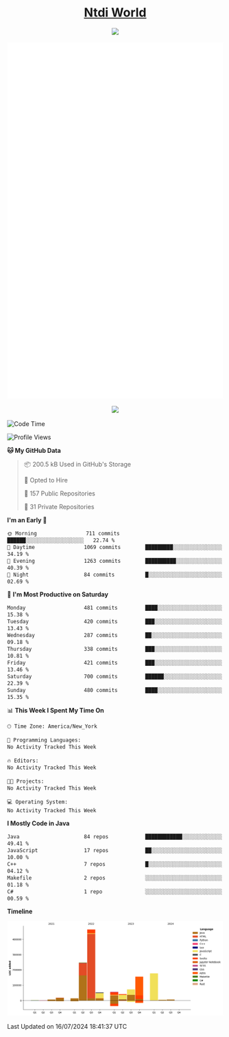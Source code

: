 <h1 align="center"><a href="https://www.ntdi.world">Ntdi World</a></h1>
<p align="center">
  <a href="https://github.com/n-tdi"><img src="https://readme-typing-svg.herokuapp.com?lines=FullStack+Developer;Web+Developer;Open-Source+Enthusiast;Java+Developer;Spigot-API%20Developer;&center=true&width=500&height=50"></a>
</p>

<div align="center">
  <img src="/github-metrics.svg"></img>
  
  <img src="https://komarev.com/ghpvc/?username=n-tdi&color=green"></img>
</div>

<!-- May use later.. idk -->
<!-- <a href="http://www.github.com/n-tdi"><img src="https://github-readme-stats.vercel.app/api?username=n-tdi&show_icons=true&hide=&count_private=true&title_color=0891b2&text_color=ffffff&icon_color=0891b2&bg_color=1c1917&hide_border=true&show_icons=true" alt="n-tdi's GitHub stats" /></a> -->

<!--START_SECTION:waka-->
![Code Time](http://img.shields.io/badge/Code%20Time-324%20hrs%2046%20mins-blue)

![Profile Views](http://img.shields.io/badge/Profile%20Views-4-blue)

**🐱 My GitHub Data** 

> 📦 200.5 kB Used in GitHub's Storage 
 > 
> 💼 Opted to Hire
 > 
> 📜 157 Public Repositories 
 > 
> 🔑 31 Private Repositories 
 > 
**I'm an Early 🐤** 

```text
🌞 Morning                711 commits         ██████░░░░░░░░░░░░░░░░░░░   22.74 % 
🌆 Daytime                1069 commits        █████████░░░░░░░░░░░░░░░░   34.19 % 
🌃 Evening                1263 commits        ██████████░░░░░░░░░░░░░░░   40.39 % 
🌙 Night                  84 commits          █░░░░░░░░░░░░░░░░░░░░░░░░   02.69 % 
```
📅 **I'm Most Productive on Saturday** 

```text
Monday                   481 commits         ████░░░░░░░░░░░░░░░░░░░░░   15.38 % 
Tuesday                  420 commits         ███░░░░░░░░░░░░░░░░░░░░░░   13.43 % 
Wednesday                287 commits         ██░░░░░░░░░░░░░░░░░░░░░░░   09.18 % 
Thursday                 338 commits         ███░░░░░░░░░░░░░░░░░░░░░░   10.81 % 
Friday                   421 commits         ███░░░░░░░░░░░░░░░░░░░░░░   13.46 % 
Saturday                 700 commits         ██████░░░░░░░░░░░░░░░░░░░   22.39 % 
Sunday                   480 commits         ████░░░░░░░░░░░░░░░░░░░░░   15.35 % 
```


📊 **This Week I Spent My Time On** 

```text
🕑︎ Time Zone: America/New_York

💬 Programming Languages: 
No Activity Tracked This Week

🔥 Editors: 
No Activity Tracked This Week

🐱‍💻 Projects: 
No Activity Tracked This Week

💻 Operating System: 
No Activity Tracked This Week
```

**I Mostly Code in Java** 

```text
Java                     84 repos            ████████████░░░░░░░░░░░░░   49.41 % 
JavaScript               17 repos            ██░░░░░░░░░░░░░░░░░░░░░░░   10.00 % 
C++                      7 repos             █░░░░░░░░░░░░░░░░░░░░░░░░   04.12 % 
Makefile                 2 repos             ░░░░░░░░░░░░░░░░░░░░░░░░░   01.18 % 
C#                       1 repo              ░░░░░░░░░░░░░░░░░░░░░░░░░   00.59 % 
```



**Timeline**

![Lines of Code chart](https://raw.githubusercontent.com/n-tdi/n-tdi/main/assets/bar_graph.png)


 Last Updated on 16/07/2024 18:41:37 UTC
<!--END_SECTION:waka-->
